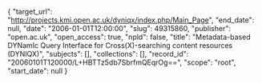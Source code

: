 {
  "target_url": "http://projects.kmi.open.ac.uk/dyniqx/index.php/Main_Page", 
  "end_date": null, 
  "date": "2006-01-01T12:00:00", 
  "slug": 49315860, 
  "publisher": "open.ac.uk", 
  "open_access": true, 
  "npld": false, 
  "title": "Metadata-based DYNamIc Query Interface for Cross(X)-searching content resources (DYNIQX)", 
  "subjects": [], 
  "collections": [], 
  "record_id": "20060101T120000/L+HBTTz5db7SbrfmQEqrOg==", 
  "scope": "root", 
  "start_date": null
}

